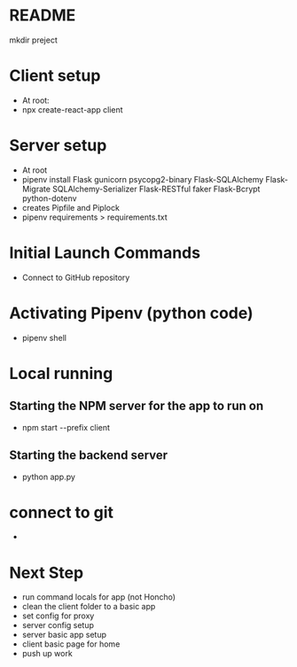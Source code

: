 
# README

mkdir preject

# Client setup
- At root:
- npx create-react-app client



# Server setup

- At root
- pipenv install Flask gunicorn psycopg2-binary Flask-SQLAlchemy Flask-Migrate SQLAlchemy-Serializer Flask-RESTful faker Flask-Bcrypt python-dotenv
- creates Pipfile and Piplock
- pipenv requirements > requirements.txt


# Initial Launch Commands 
- Connect to GitHub repository
# Activating Pipenv (python code)
- pipenv shell

# Local running
## Starting the NPM server for the app to run on
- npm start --prefix client

## Starting the backend server
- python app.py


# connect to git

- 

# Next Step
- run command locals for app (not Honcho)
- clean the client folder to a basic app
- set config for proxy
- server config setup
- server basic app setup
- client basic page for home
- push up work
